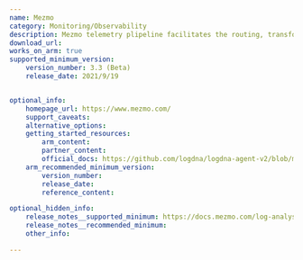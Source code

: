 ```yaml
---
name: Mezmo
category: Monitoring/Observability
description: Mezmo telemetry plipeline facilitates the routing, transformation, and collection of telemetry data to reduce expenses and promote actionability.
download_url:
works_on_arm: true
supported_minimum_version:
    version_number: 3.3 (Beta)
    release_date: 2021/9/19


optional_info:
    homepage_url: https://www.mezmo.com/
    support_caveats:
    alternative_options:
    getting_started_resources:
        arm_content:
        partner_content:
        official_docs: https://github.com/logdna/logdna-agent-v2/blob/master/docs/LINUX.md
    arm_recommended_minimum_version:
        version_number:
        release_date:
        reference_content:

optional_hidden_info:
    release_notes__supported_minimum: https://docs.mezmo.com/log-analysis-changelog/logdna-agent-33-beta
    release_notes__recommended_minimum:
    other_info:

---
```

